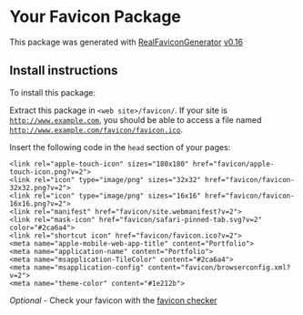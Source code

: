 # Your Favicon Package

This package was generated with [RealFaviconGenerator](https://realfavicongenerator.net/) [v0.16](https://realfavicongenerator.net/change_log#v0.16)

## Install instructions

To install this package:

Extract this package in <code>&lt;web site&gt;/favicon/</code>. If your site is <code>http://www.example.com</code>, you should be able to access a file named <code>http://www.example.com/favicon/favicon.ico</code>.

Insert the following code in the `head` section of your pages:

    <link rel="apple-touch-icon" sizes="180x180" href="favicon/apple-touch-icon.png?v=2">
    <link rel="icon" type="image/png" sizes="32x32" href="favicon/favicon-32x32.png?v=2">
    <link rel="icon" type="image/png" sizes="16x16" href="favicon/favicon-16x16.png?v=2">
    <link rel="manifest" href="favicon/site.webmanifest?v=2">
    <link rel="mask-icon" href="favicon/safari-pinned-tab.svg?v=2" color="#2ca6a4">
    <link rel="shortcut icon" href="favicon/favicon.ico?v=2">
    <meta name="apple-mobile-web-app-title" content="Portfolio">
    <meta name="application-name" content="Portfolio">
    <meta name="msapplication-TileColor" content="#2ca6a4">
    <meta name="msapplication-config" content="favicon/browserconfig.xml?v=2">
    <meta name="theme-color" content="#1e212b">

*Optional* - Check your favicon with the [favicon checker](https://realfavicongenerator.net/favicon_checker)